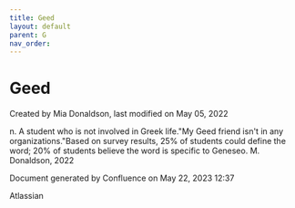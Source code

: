 ```yaml
---
title: Geed
layout: default
parent: G
nav_order:
---
```


# Geed

Created by  Mia Donaldson, last modified on May 05, 2022

n. A student who is not involved in Greek life.&quot;My Geed friend isn't in any organizations.&quot;Based on survey results, 25% of students could define the word; 20% of students believe the word is specific to Geneseo. M. Donaldson, 2022

Document generated by Confluence on May 22, 2023 12:37

Atlassian
